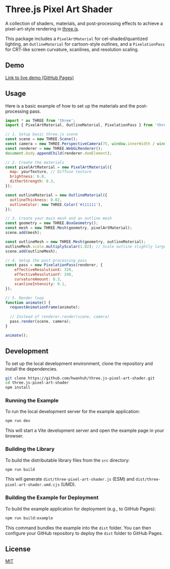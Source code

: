 # Three.js Pixel Art Shader

A collection of shaders, materials, and post-processing effects to achieve a pixel-art-style rendering in [three.js](https://threejs.org/).

This package includes a `PixelArtMaterial` for cel-shaded/quantized lighting, an `OutlineMaterial` for cartoon-style outlines, and a `PixelationPass` for CRT-like screen curvature, scanlines, and resolution scaling.

## Demo

[Link to live demo (GitHub Pages)](https://hwanhuh.github.io/three.js-pixel-art-shader/)

## Usage

Here is a basic example of how to set up the materials and the post-processing pass.

```javascript
import * as THREE from 'three';
import { PixelArtMaterial, OutlineMaterial, PixelationPass } from 'three-pixel-art-shader';

// 1. Setup basic three.js scene
const scene = new THREE.Scene();
const camera = new THREE.PerspectiveCamera(75, window.innerWidth / window.innerHeight, 0.1, 1000);
const renderer = new THREE.WebGLRenderer();
document.body.appendChild(renderer.domElement);

// 2. Create the materials
const pixelArtMaterial = new PixelArtMaterial({
  map: yourTexture, // Diffuse texture
  brightness: 6.0,
  ditherStrength: 0.3,
});

const outlineMaterial = new OutlineMaterial({
  outlineThickness: 0.02,
  outlineColor: new THREE.Color('#111111'),
});

// 3. Create your main mesh and an outline mesh
const geometry = new THREE.BoxGeometry();
const mesh = new THREE.Mesh(geometry, pixelArtMaterial);
scene.add(mesh);

const outlineMesh = new THREE.Mesh(geometry, outlineMaterial);
outlineMesh.scale.multiplyScalar(1.02); // Scale outline slightly larger
scene.add(outlineMesh);

// 4. Setup the post-processing pass
const pass = new PixelationPass(renderer, {
    effectiveResolutionX: 320,
    effectiveResolutionY: 240,
    curvatureAmount: 0.3,
    scanlineIntensity: 0.1,
});

// 5. Render loop
function animate() {
  requestAnimationFrame(animate);
  
  // Instead of renderer.render(scene, camera)
  pass.render(scene, camera);
}

animate();
```

## Development

To set up the local development environment, clone the repository and install the dependencies.

```bash
git clone https://github.com/hwanhuh/three.js-pixel-art-shader.git
cd three.js-pixel-art-shader
npm install
```

### Running the Example

To run the local development server for the example application:

```bash
npm run dev
```

This will start a Vite development server and open the example page in your browser.

### Building the Library

To build the distributable library files from the `src` directory:

```bash
npm run build
```

This will generate `dist/three-pixel-art-shader.js` (ESM) and `dist/three-pixel-art-shader.umd.cjs` (UMD).

### Building the Example for Deployment

To build the example application for deployment (e.g., to GitHub Pages):

```bash
npm run build:example
```

This command bundles the example into the `dist` folder. You can then configure your GitHub repository to deploy the `dist` folder to GitHub Pages.

## License

[MIT](LICENSE)
